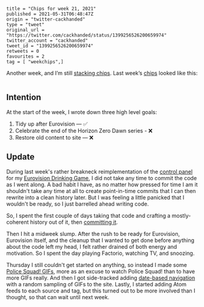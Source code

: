 ```
title = "Chips for week 21, 2021"
published = 2021-05-31T06:48:47Z
origin = "twitter-cackhanded"
type = "tweet"
original_url = "https://twitter.com/cackhanded/status/1399256526200659974"
twitter_account = "cackhanded"
tweet_id = "1399256526200659974"
retweets = 0
favourites = 2
tag = [ "weekchips",]
```

Another week, and I’m still [stacking chips][chips]. Last week’s
[chips][markers] looked like this:

[chips]: /2020/06/19/my-week-in-poker-chips
[markers]: /2020/08/22/my-weekchips-markers

<p class='image'><img src='https://mnf.m17s.net/2021/05/31/E2soXxvWEAAhe6q.jpg' alt=''></p>

## Intention

At the start of the week, I wrote down three high level goals:

1. Tidy up after Eurovision — ✅
1. Celebrate the end of the Horizon Zero Dawn series - ❌
1. Restore old content to site — ❌


## Update

During last week's rather breakneck reimplementation of the
[control panel][cp] for my [Eurovision Drinking Game][edg],
I did not take any time to commit the code as I went along. A bad habit I
have, as no matter how pressed for time I am it shouldn't take any time at all
to create point-in-time commits that I can then rewrite into a clean history
later. But I was feeling a little panicked that I wouldn't be ready, so I just
barrelled ahead writing code.

So, I spent the first couple of days taking that code and crafting a 
mostly-coherent history out of it, then [committing it][rebuild].

[cp]: https://github.com/norm/eurodrink
[edg]: https://eurovisiondrinking.com
[rebuild]: https://github.com/norm/eurodrink/compare/00142ac...7351b9c

Then I hit a midweek slump. After the rush to be ready for Eurovision,
Eurovision itself, and the cleanup that I wanted to get done before anything
about the code left my head, I felt rather drained of both energy and
motivation. So I spent the day playing Factorio, watching TV, and snoozing.

Thursday I still couldn't get started on anything, so instead I made some
[Police Squad! GIFs][gifs], more as an excuse to watch Police Squad! than
to have more GIFs really. And then I got side-tracked adding
[date-based navigation][dbn] with a random sampling of GIFs to the site.
Lastly, I started adding Atom feeds to each source and tag, but this turned
out to be more involved than I thought, so that can wait until next week.

[gifs]: https://github.com/norm/gifs.cackhanded.net/commit/da4e5fd7ce35bb22268efbed58089ba7ab45ba1e
[dbn]: https://github.com/norm/gifs.cackhanded.net/commit/b865582097337ee375ac248d6b927bc70637b91b
